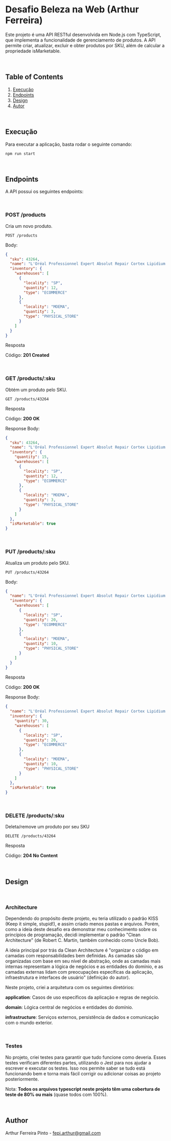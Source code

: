 # Desafio Beleza na Web (Arthur Ferreira)

Este projeto é uma API RESTful desenvolvida em Node.js com TypeScript, que implementa a funcionalidade de gerenciamento de produtos. A API permite criar, atualizar, excluir e obter produtos por SKU, além de calcular a propriedade isMarketable.

<br/>

## Table of Contents
1. [Execução](#execução)
2. [Endpoints](#endpoints)
3. [Design](#design)
4. [Autor](#autor)

<br/>

## Execução

Para executar a aplicação, basta rodar o seguinte comando:

    npm run start

<br/>

## Endpoints

A API possui os seguintes endpoints:

<br/>

### **POST /products**

Cria um novo produto.

    POST /products

Body:

```json
{
  "sku": 43264,
  "name": "L'Oréal Professionnel Expert Absolut Repair Cortex Lipidium - Máscara de Reconstrução 500g",
  "inventory": {
    "warehouses": [
      {
        "locality": "SP",
        "quantity": 12,
        "type": "ECOMMERCE"
      },
      {
        "locality": "MOEMA",
        "quantity": 3,
        "type": "PHYSICAL_STORE"
      }
    ]
  }
}
```

Resposta

Código: **201 Created**

<br/>

### **GET /products/:sku**

Obtém um produto pelo SKU.

    GET /products/43264

Resposta

Código: **200 OK**

Response Body:

```json
{
  "sku": 43264,
  "name": "L'Oréal Professionnel Expert Absolut Repair Cortex Lipidium - Máscara de Reconstrução 500g",
  "inventory": {
    "quantity": 15,
    "warehouses": [
      {
        "locality": "SP",
        "quantity": 12,
        "type": "ECOMMERCE"
      },
      {
        "locality": "MOEMA",
        "quantity": 3,
        "type": "PHYSICAL_STORE"
      }
    ]
  },
  "isMarketable": true
}
```
<br/>

### **PUT /products/:sku**

Atualiza um produto pelo SKU.

    PUT /products/43264

Body:

```json
{
  "name": "L'Oréal Professionnel Expert Absolut Repair Cortex Lipidium - Máscara de Reconstrução 1kg",
  "inventory": {
    "warehouses": [
      {
        "locality": "SP",
        "quantity": 20,
        "type": "ECOMMERCE"
      },
      {
        "locality": "MOEMA",
        "quantity": 10,
        "type": "PHYSICAL_STORE"
      }
    ]
  }
}
```

Resposta

Código: **200 OK**

Response Body:

```json
{
  "name": "L'Oréal Professionnel Expert Absolut Repair Cortex Lipidium - Máscara de Reconstrução 1kg",
  "inventory": {
    "quantity": 30,
    "warehouses": [
      {
        "locality": "SP",
        "quantity": 20,
        "type": "ECOMMERCE"
      },
      {
        "locality": "MOEMA",
        "quantity": 10,
        "type": "PHYSICAL_STORE"
      }
    ]
  },
  "isMarketable": true
}
```

<br/>

### **DELETE /products/:sku**

Deleta/remove um produto por seu SKU

    DELETE /products/43264

Resposta

Código: **204 No Content**

<br/>

## Design

<br/>

### **Architecture**

Dependendo do propósito deste projeto, eu teria utilizado o padrão KISS (Keep it simple, stupid!), e assim criado menos pastas e arquivos. Porém, como a ideia deste desafio era demonstrar meu conhecimento sobre os princípios de programação, decidi implementar o padrão "Clean Architecture" (de Robert C. Martin, também conhecido como Uncle Bob).

A ideia principal por trás da Clean Architecture é "organizar o código em camadas com responsabilidades bem definidas. As camadas são organizadas com base em seu nível de abstração, onde as camadas mais internas representam a lógica de negócios e as entidades do domínio, e as camadas externas lidam com preocupações específicas da aplicação, infraestrutura e interfaces de usuário" (definição do autor).

Neste projeto, criei a arquitetura com os seguintes diretórios:

**application**: Casos de uso específicos da aplicação e regras de negócio.

**domain**: Lógica central de negócios e entidades do domínio.

**infrastructure**: Serviços externos, persistência de dados e comunicação com o mundo exterior.

<br/>

### **Testes**

No projeto, criei testes para garantir que tudo funcione como deveria. Esses testes verificam diferentes partes, utilizando o Jest para nos ajudar a escrever e executar os testes. Isso nos permite saber se tudo está funcionando bem e torna mais fácil corrigir ou adicionar coisas ao projeto posteriormente.

Nota: **Todos os arquivos typescript neste projeto têm uma cobertura de teste de 80% ou mais** (quase todos com 100%).

<br/>

## Author

Arthur Ferreira Pinto - fepi.arthur@gmail.com